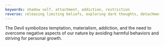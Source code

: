 ```yaml
---
keywords: shadow self, attachment, addiction, restriction
reverse: releasing limiting beliefs, exploring dark thoughts, detachment
---
```


The Devil symbolizes temptation, materialism, addiction, and the need to overcome negative aspects of our nature by avoiding harmful behaviors and striving for personal growth.
